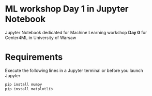 # ML workshop Day 1 in Jupyter Notebook
Jupyter Notebook dedicated for Machine Learning workshop **Day 0** for Center4ML in University of Warsaw

# Requirements
Execute the following lines in a Jupyter terminal or before you launch Jupyter

```Bash
pip install numpy
pip install matplotlib
```


